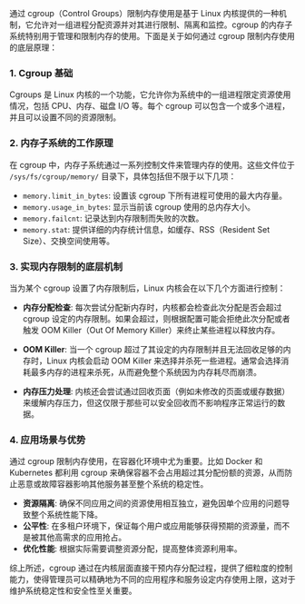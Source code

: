 通过 cgroup（Control Groups）限制内存使用是基于 Linux 内核提供的一种机制，它允许对一组进程分配资源并对其进行限制、隔离和监控。cgroup 的内存子系统特别用于管理和限制内存的使用。下面是关于如何通过 cgroup 限制内存使用的底层原理：

### **1. Cgroup 基础**

Cgroups 是 Linux 内核的一个功能，它允许你为系统中的一组进程限定资源使用情况，包括 CPU、内存、磁盘 I/O 等。每个 cgroup 可以包含一个或多个进程，并且可以设置不同的资源限制。

### **2. 内存子系统的工作原理**

在 cgroup 中，内存子系统通过一系列控制文件来管理内存的使用。这些文件位于 `/sys/fs/cgroup/memory/` 目录下，具体包括但不限于以下几项：

- `memory.limit_in_bytes`: 设置该 cgroup 下所有进程可使用的最大内存量。
- `memory.usage_in_bytes`: 显示当前该 cgroup 使用的总内存大小。
- `memory.failcnt`: 记录达到内存限制而失败的次数。
- `memory.stat`: 提供详细的内存统计信息，如缓存、RSS（Resident Set Size）、交换空间使用等。

### **3. 实现内存限制的底层机制**

当为某个 cgroup 设置了内存限制后，Linux 内核会在以下几个方面进行控制：

- **内存分配检查**: 每次尝试分配新内存时，内核都会检查此次分配是否会超过 cgroup 设定的内存限制。如果会超过，则根据配置可能会拒绝此次分配或者触发 OOM Killer（Out Of Memory Killer）来终止某些进程以释放内存。

- **OOM Killer**: 当一个 cgroup 超过了其设定的内存限制并且无法回收足够的内存时，Linux 内核会启动 OOM Killer 来选择并杀死一些进程。通常会选择消耗最多内存的进程来杀死，从而避免整个系统因为内存耗尽而崩溃。

- **内存压力处理**: 内核还会尝试通过回收页面（例如未修改的页面或缓存数据）来缓解内存压力，但这仅限于那些可以安全回收而不影响程序正常运行的数据。

### **4. 应用场景与优势**

通过 cgroup 限制内存使用，在容器化环境中尤为重要。比如 Docker 和 Kubernetes 都利用 cgroup 来确保容器不会占用超过其分配份额的资源，从而防止恶意或故障容器影响其他服务甚至整个系统的稳定性。

- **资源隔离**: 确保不同应用之间的资源使用相互独立，避免因单个应用的问题导致整个系统性能下降。
- **公平性**: 在多租户环境下，保证每个用户或应用能够获得预期的资源量，而不是被其他高需求的应用抢占。
- **优化性能**: 根据实际需要调整资源分配，提高整体资源利用率。

综上所述，cgroup 通过在内核层面直接干预内存分配过程，提供了细粒度的控制能力，使得管理员可以精确地为不同的应用程序和服务设定内存使用上限，这对于维护系统稳定性和安全性至关重要。